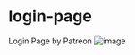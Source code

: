 # login-page
Login Page by Patreon
![image](https://github.com/nabinjana-dsc/login-page/assets/120771456/9aa974fb-0629-4dc7-9dd8-7c4e40a1906f)
